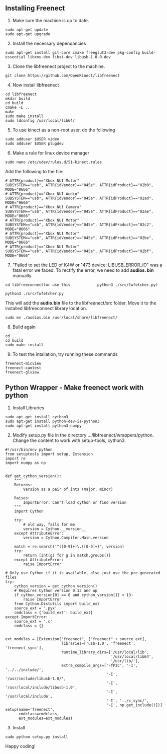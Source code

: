 ## Installing Freenect
1. Make sure the machine is up to date.
```
sudo apt-get update
sudo apt-get upgrade
```

2. Install the necessary dependancies
```
sudo apt-get install git-core cmake freeglut3-dev pkg-config build-essential libxmu-dev libxi-dev libusb-1.0-0-dev
```

3. Clone the libfreenect project to the machine.
```
git clone https://github.com/OpenKinect/libfreenect
```

4. Now install libfreenect
```
cd libfreenect
mkdir build
cd build
cmake -L ..
make
sudo make install
sudo ldconfig /usr/local/lib64/
```

5. To use kinect as a non-root user, do the following
```
sudo adduser $USER video
sudo adduser $USER plugdev
```

6. Make a rule for linux device manager
```
sudo nano /etc/udev/rules.d/51-kinect.rules
```
Add the following to the file:
```
# ATTR{product}=="Xbox NUI Motor"
SUBSYSTEM=="usb", ATTR{idVendor}=="045e", ATTR{idProduct}=="02b0", MODE="0666"
# ATTR{product}=="Xbox NUI Audio"
SUBSYSTEM=="usb", ATTR{idVendor}=="045e", ATTR{idProduct}=="02ad", MODE="0666"
# ATTR{product}=="Xbox NUI Camera"
SUBSYSTEM=="usb", ATTR{idVendor}=="045e", ATTR{idProduct}=="02ae", MODE="0666"
# ATTR{product}=="Xbox NUI Motor"
SUBSYSTEM=="usb", ATTR{idVendor}=="045e", ATTR{idProduct}=="02c2", MODE="0666"
# ATTR{product}=="Xbox NUI Motor"
SUBSYSTEM=="usb", ATTR{idVendor}=="045e", ATTR{idProduct}=="02be", MODE="0666"
# ATTR{product}=="Xbox NUI Motor"
SUBSYSTEM=="usb", ATTR{idVendor}=="045e", ATTR{idProduct}=="02bf", MODE="0666"
```

7. "Failed to set the LED of K4W or 1473 device: LIBUSB_ERROR_IO" was a fatal error we faced. To rectify the error, we need to add **audios. bin** manually.
```
cd libfreeconnect(or use this            python3 ./src/fwfetcher.py)

python3 ./src/fwfetcher.py
```
This will add the **audio.bin** file to the libfreenect/src folder. Move it to the installed libfreeconnect library location.
```
sudo mv ./audios.bin /usr/local/share/libfreenect/
```

8. Build again
```
cd ..
cd build
sudo make install
```

9. To test the intallation, try running these commands
```
freenect-micview
freenect-camtest 
freenect-glview
```
## Python Wrapper - Make freenect work with python
1. Install Libraries
```
sudo apt-get install cython3
sudo apt-get install python-dev-is-python3
sudo apt-get install python3-numpy
```

2. Modify setup.py file in the directory .../libfreenect/wrappers/python. Change the content to work with setup-tools, cython3.
```
#!/usr/bin/env python
from setuptools import setup, Extension
import re
import numpy as np


def get_cython_version():
    """
    Returns:
        Version as a pair of ints (major, minor)

    Raises:
        ImportError: Can't load cython or find version
    """
    import Cython

    try:
        # old way, fails for me
        version = Cython.__version__
    except AttributeError:
        version = Cython.Compiler.Main.version

    match = re.search('^([0-9]+)\.([0-9]+)', version)
    try:
        return [int(g) for g in match.groups()]
    except AttributeError:
        raise ImportError

# Only use Cython if it is available, else just use the pre-generated files
try:
    cython_version = get_cython_version()
    # Requires Cython version 0.13 and up
    if cython_version[0] == 0 and cython_version[1] < 13:
        raise ImportError
    from Cython.Distutils import build_ext
    source_ext = '.pyx'
    cmdclass = {'build_ext': build_ext}
except ImportError:
    source_ext = '.c'
    cmdclass = {}


ext_modules = [Extension("freenect", ["freenect" + source_ext],
                         libraries=['usb-1.0', 'freenect', 'freenect_sync'],
                         runtime_library_dirs=['/usr/local/lib',
                                               '/usr/local/lib64',
                                               '/usr/lib/'],
                         extra_compile_args=['-fPIC', '-I', '../../include/',
                                             '-I', '/usr/include/libusb-1.0/',
                                             '-I', '/usr/local/include/libusb-1.0',
                                             '-I', '/usr/local/include',
                                             '-I', '../c_sync/',
                                             '-I', np.get_include()])]
setup(name='freenect',
      cmdclass=cmdclass,
      ext_modules=ext_modules)
```

3. Install
```
sudo python setup.py install
```

Happy coding!
